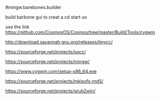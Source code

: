 #mingw.barebones.builder

build barbone gui to creat a cd start uo

use the link 
https://github.com/CosmosOS/Cosmos/tree/master/Build/Tools/cygwin


http://download.savannah.gnu.org/releases/tinycc/


https://sourceforge.net/projects/spcc/

https://sourceforge.net/projects/mingw/


https://www.cygwin.com/setup-x86_64.exe


https://sourceforge.net/projects/mkisofs-md5/

https://sourceforge.net/projects/grub2win/
